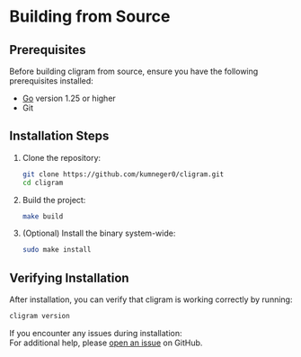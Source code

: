 # Building from Source

## Prerequisites

Before building cligram from source, ensure you have the following prerequisites installed:

- [Go](https://go.dev/dl/) version 1.25 or higher
- Git

## Installation Steps

1. Clone the repository:
   ```bash
   git clone https://github.com/kumneger0/cligram.git
   cd cligram
   ```

2. Build the project:
   ```bash
   make build
   ```

3. (Optional) Install the binary system-wide:
   ```bash
   sudo make install
   ```

## Verifying Installation

After installation, you can verify that cligram is working correctly by running:
```bash
cligram version
```

If you encounter any issues during installation:  
For additional help, please [open an issue](https://github.com/kumneger0/cligram/issues/new) on GitHub.
